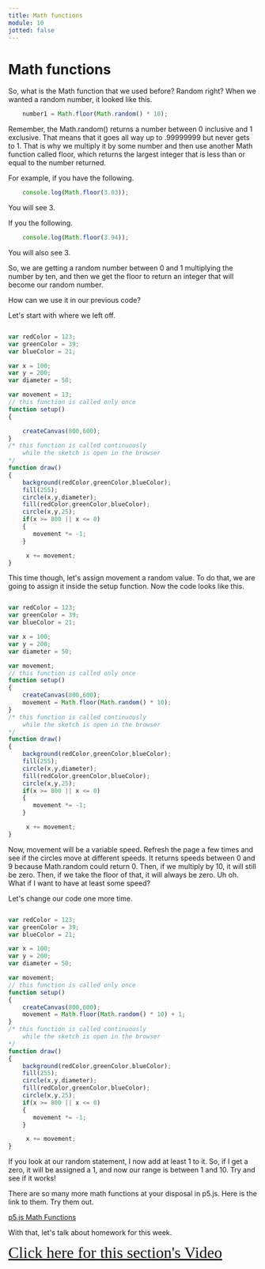 ```yaml
---
title: Math functions
module: 10
jotted: false
---
```


# Math functions

So, what is the Math function that we used before?  Random right?  When we wanted a random number, it looked like this.

```js
    number1 = Math.floor(Math.random() * 10);
```

Remember, the Math.random() returns a number between 0 inclusive and 1 exclusive. That means that it goes all way up to .99999999 but never gets to 1.  That is why we multiply it by some number and then use another Math function called floor, which returns the largest integer that is less than or equal to the number returned.  

For example, if you have the following.

```js
    console.log(Math.floor(3.03));
```

You will see 3.

If you the following.

```js
    console.log(Math.floor(3.94));
```

You will also see 3.

So, we are getting a random number between 0 and 1 multiplying the number by ten, and then we get the floor to return an integer that will become our random number.

How can we use it in our previous code?

Let's start with where we left off.

```js

var redColor = 123;
var greenColor = 39;
var blueColor = 21;

var x = 100;
var y = 200;
var diameter = 50;

var movement = 13;
// this function is called only once
function setup()
{

    createCanvas(800,600);
}
/* this function is called continuously
    while the sketch is open in the browser
*/
function draw()
{
    background(redColor,greenColor,blueColor);
    fill(255);
    circle(x,y,diameter);
    fill(redColor,greenColor,blueColor);
    circle(x,y,25);
    if(x >= 800 || x <= 0)
    {
       movement *= -1;
    }

     x += movement;
}
```

This time though, let's assign movement a random value.  To do that, we are going to assign it inside the setup function.  Now the code looks like this.

```js

var redColor = 123;
var greenColor = 39;
var blueColor = 21;

var x = 100;
var y = 200;
var diameter = 50;

var movement;
// this function is called only once
function setup()
{
    createCanvas(800,600);
    movement = Math.floor(Math.random() * 10);
}
/* this function is called continuously
    while the sketch is open in the browser
*/
function draw()
{
    background(redColor,greenColor,blueColor);
    fill(255);
    circle(x,y,diameter);
    fill(redColor,greenColor,blueColor);
    circle(x,y,25);
    if(x >= 800 || x <= 0)
    {
       movement *= -1;
    }

     x += movement;
}
```

Now, movement will be a variable speed.  Refresh the page a few times and see if the circles move at different speeds.  It returns speeds between 0 and 9 because Math.random could return 0.  Then, if we multiply by 10, it will still be zero.  Then, if we take the floor of that, it will always be zero. Uh oh. What if I want to have at least some speed?

Let's change our code one more time.

```js

var redColor = 123;
var greenColor = 39;
var blueColor = 21;

var x = 100;
var y = 200;
var diameter = 50;

var movement;
// this function is called only once
function setup()
{
    createCanvas(800,600);
    movement = Math.floor(Math.random() * 10) + 1;
}
/* this function is called continuously
    while the sketch is open in the browser
*/
function draw()
{
    background(redColor,greenColor,blueColor);
    fill(255);
    circle(x,y,diameter);
    fill(redColor,greenColor,blueColor);
    circle(x,y,25);
    if(x >= 800 || x <= 0)
    {
       movement *= -1;
    }

     x += movement;
}
```

If you look at our random statement, I now add at least 1 to it.  So, if I get a zero, it will be assigned a 1, and now our range is between 1 and 10.  Try and see if it works!

There are so many more math functions at your disposal in p5.js.  Here is the link to them.  Try them out.

[p5.js Math Functions](https://p5js.org/reference/#group-Math)

With that, let's talk about homework for this week.

<a href="https://umontana.zoom.us/recording/share/Ss_9X2CXNK1Ug4dbmwa6K67HwhL1yw5TKFFJ9yxZrlqwIumekTziMw" target="_new" style="font-family:Ariel; font-size:32px;">Click here for this section's Video</a>